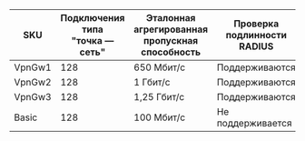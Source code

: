 | **SKU** | **Подключения типа "точка — сеть"**| **Эталонная агрегированная пропускная способность** | **Проверка подлинности RADIUS** |
|---|---|---|---|
| VpnGw1 | 128 | 650 Мбит/с  | Поддерживаются     |
| VpnGw2 | 128 | 1 Гбит/с     | Поддерживаются     |
| VpnGw3 | 128 | 1,25 Гбит/с | Поддерживаются     |
| Basic  | 128 | 100 Мбит/с  | Не поддерживается |
